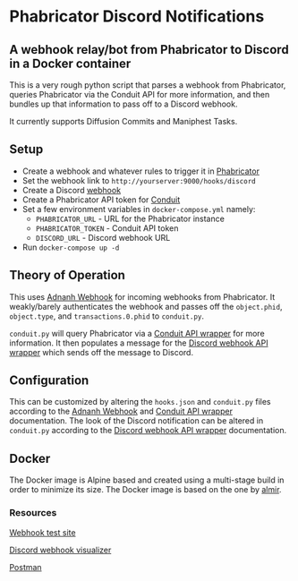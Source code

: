 # Phabricator Discord Notifications

## A webhook relay/bot from Phabricator to Discord in a Docker container

This is a very rough python script that parses a webhook from Phabricator, queries Phabricator via the Conduit API for more information, and then bundles up that information to pass off to a Discord webhook.

It currently supports Diffusion Commits and Maniphest Tasks.

## Setup

- Create a webhook and whatever rules to trigger it in [Phabricator](https://secure.phabricator.com/book/phabricator/article/webhooks/)
- Set the webhook link to `http://yourserver:9000/hooks/discord`
- Create a Discord [webhook](https://support.discordapp.com/hc/en-us/articles/228383668-Intro-to-Webhooks)
- Create a Phabricator API token for [Conduit](https://secure.phabricator.com/book/phabricator/article/conduit/)
- Set a few environment variables in `docker-compose.yml` namely:
  - `PHABRICATOR_URL` - URL for the Phabricator instance
  - `PHABRICATOR_TOKEN` - Conduit API token
  - `DISCORD_URL` - Discord webhook URL
- Run `docker-compose up -d`

## Theory of Operation

This uses [Adnanh Webhook](https://github.com/adnanh/webhook) for incoming webhooks from Phabricator. It weakly/barely authenticates the webhook and passes off the `object.phid`, `object.type`, and `transactions.0.phid` to `conduit.py`.

`conduit.py` will query Phabricator via a [Conduit API wrapper](https://github.com/disqus/python-phabricator) for more information. It then populates a message for the [Discord webhook API wrapper](https://github.com/kyb3r/dhooks) which sends off the message to Discord.

## Configuration

This can be customized by altering the `hooks.json` and `conduit.py` files according to the [Adnanh Webhook](https://github.com/adnanh/webhook) and [Conduit API wrapper](https://github.com/disqus/python-phabricator) documentation. The look of the Discord notification can be altered in `conduit.py` according to the [Discord webhook API wrapper](https://github.com/kyb3r/dhooks) documentation.

## Docker

The Docker image is Alpine based and created using a multi-stage build in order to minimize its size. The Docker image is based on the one by [almir](https://github.com/almir/docker-webhook).

### Resources

[Webhook test site](https://github.com/fredsted/webhook.site)

[Discord webhook visualizer](https://discohook.jaylineko.com/)

[Postman](https://www.getpostman.com/)
